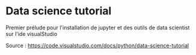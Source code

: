 # Data science tutorial

Premier prélude pour l'installation de jupyter et des outils de data scientist sur l'ide visualStudio

Source : https://code.visualstudio.com/docs/python/data-science-tutorial